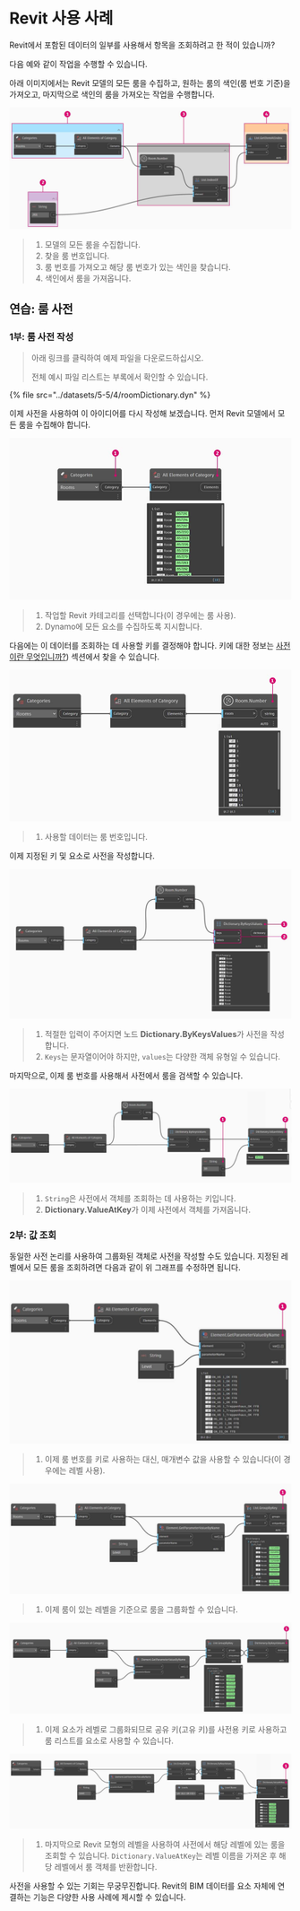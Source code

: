 # Revit 사용 사례

Revit에서 포함된 데이터의 일부를 사용해서 항목을 조회하려고 한 적이 있습니까?

다음 예와 같이 작업을 수행할 수 있습니다.

아래 이미지에서는 Revit 모델의 모든 룸을 수집하고, 원하는 룸의 색인(룸 번호 기준)을 가져오고, 마지막으로 색인의 룸을 가져오는 작업을 수행합니다.

![](<../images/5-5/4/dictionary - collect room in revit model.jpg>)

> 1. 모델의 모든 룸을 수집합니다.
> 2. 찾을 룸 번호입니다.
> 3. 룸 번호를 가져오고 해당 룸 번호가 있는 색인을 찾습니다.
> 4. 색인에서 룸을 가져옵니다.

## 연습: 룸 사전

### 1부: 룸 사전 작성

> 아래 링크를 클릭하여 예제 파일을 다운로드하십시오.
>
> 전체 예시 파일 리스트는 부록에서 확인할 수 있습니다.

{% file src="../datasets/5-5/4/roomDictionary.dyn" %}

이제 사전을 사용하여 이 아이디어를 다시 작성해 보겠습니다. 먼저 Revit 모델에서 모든 룸을 수집해야 합니다.

![](<../images/5-5/4/dictionary - exercise I - 01.jpg>)

> 1. 작업할 Revit 카테고리를 선택합니다(이 경우에는 룸 사용).
> 2. Dynamo에 모든 요소를 수집하도록 지시합니다.

다음에는 이 데이터를 조회하는 데 사용할 키를 결정해야 합니다. 키에 대한 정보는 [사전이란 무엇입니까?](9-1\_what-is-a-dictionary.md)) 섹션에서 찾을 수 있습니다.

![](<../images/5-5/4/dictionary - exercise I - 02.jpg>)

> 1. 사용할 데이터는 룸 번호입니다.

이제 지정된 키 및 요소로 사전을 작성합니다.

![](<../images/5-5/4/dictionary - exercise I - 03.jpg>)

> 1. 적절한 입력이 주어지면 노드 **Dictionary.ByKeysValues**가 사전을 작성합니다.
> 2. `Keys`는 문자열이어야 하지만, `values`는 다양한 객체 유형일 수 있습니다.

마지막으로, 이제 룸 번호를 사용해서 사전에서 룸을 검색할 수 있습니다.

![](<../images/5-5/4/dictionary - exercise I - 04.jpg>)

> 1. `String`은 사전에서 객체를 조회하는 데 사용하는 키입니다.
> 2. **Dictionary.ValueAtKey**가 이제 사전에서 객체를 가져옵니다.

### 2부: 값 조회

동일한 사전 논리를 사용하여 그룹화된 객체로 사전을 작성할 수도 있습니다. 지정된 레벨에서 모든 룸을 조회하려면 다음과 같이 위 그래프를 수정하면 됩니다.

![](<../images/5-5/4/dictionary - exercise II - 01.jpg>)

> 1. 이제 룸 번호를 키로 사용하는 대신, 매개변수 값을 사용할 수 있습니다(이 경우에는 레벨 사용).

![](<../images/5-5/4/dictionary - exercise II - 02.jpg>)

> 1. 이제 룸이 있는 레벨을 기준으로 룸을 그룹화할 수 있습니다.

![](<../images/5-5/4/dictionary - exercise II - 03.jpg>)

> 1. 이제 요소가 레벨로 그룹화되므로 공유 키(고유 키)를 사전용 키로 사용하고 룸 리스트를 요소로 사용할 수 있습니다.

![](<../images/5-5/4/dictionary - exercise II - 04.jpg>)

> 1. 마지막으로 Revit 모형의 레벨을 사용하여 사전에서 해당 레벨에 있는 룸을 조회할 수 있습니다. `Dictionary.ValueAtKey`는 레벨 이름을 가져온 후 해당 레벨에서 룸 객체를 반환합니다.

사전을 사용할 수 있는 기회는 무궁무진합니다. Revit의 BIM 데이터를 요소 자체에 연결하는 기능은 다양한 사용 사례에 제시할 수 있습니다.
